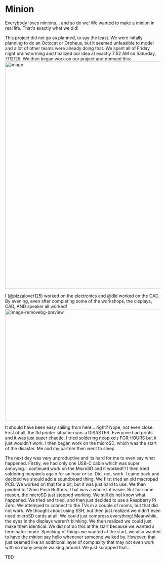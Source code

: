 # Minion
Everybody loves minions... and so do we! We wanted to make a minion in real life. That's exactly what we did! 

This project did not go as planned, to say the least. We were initally planning to do an Octocat or Orpheus, but it seemed unfeasible to model and a lot of other teams were already doing that. We spent all of Friday night brainstorming and finalized our idea at exactly 7:52 AM on Saturday, 7/12/25. We then began work on our project and demoed this: <br>
<img width="1017" height="735" alt="image" src="https://github.com/user-attachments/assets/9a88eace-f2b5-49aa-8d31-b656d75c31e5" />

I (@pizzalover125) worked on the electronics and @dld worked on the CAD. By evening, even after completing some of the workshops, the displays, CAD, AND speaker all worked! <br>
<img width="693" height="360" alt="image-removebg-preview" src="https://github.com/user-attachments/assets/8bec8da1-1a06-4d81-8df2-4bc770b28562" />

It should have been easy sailing from here... right? Nope, not even close. First of all, the 3d printer situation was a DISASTER. Everyone had prints and it was just super chaotic. I tried soldering neopixels FOR HOURS but it just wouldn't work. I then began work on the microSD, which was the start of the disaster. Me and my partner then went to sleep. 

The next day was very unproductive and its hard for me to even say what happened. Firstly, we had only one USB-C cable which was super annoying. I continued work on the MicroSD and it worked!!! I then tried soldering neopixels again for an hour or so. Did. not. work. I came back and decided we should add a soundboard thing. We first tried an old macropad PCB. We worked on that for a bit, but it was just hard to use. We then pivoted to 12mm Push Buttons. That was a whole lot easier. But for some reason, the microSD just stopped working. We still do not know what happened. We tried and tried, and then just decided to use a Raspberry Pi Zero. We attemped to connect to the TVs in a couple of rooms, but that did not work. We thought about using SSH, but then just realized we didn't even need microSD cards at all. We could just compress everything! Meanwhile, the eyes in the displays weren't blinking. We then realized we could just make them identical. We did not do this at the start because we wanted a terminator mode. Speaking of things we wanted at the start, we also wanted to have the minion say hello whenever someone walked by. However, that just seemed like an additional layer of complexity that may not even work with so many people walking around. We just scrapped that...

TBD
